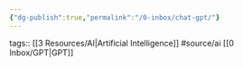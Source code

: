 ```yaml
---
{"dg-publish":true,"permalink":"/0-inbox/chat-gpt/"}
---
```


tags:: [[3 Resources/AI\|Artificial Intelligence]] #source/ai [[0 Inbox/GPT\|GPT]]


